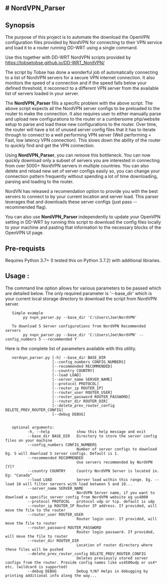 ## # NordVPN_Parser

## Synopsis
The purpose of this project is to automate the download the OpenVPN configuration files provided by NordVPN for connecting to their VPN service and load it to a router running DD-WRT using a single command. 

Use this together with DD-WRT NordVPN scripts provided by https://tobsetobse.github.io/DD-WRT_NordVPN/

The script by Tobse has done a wonderful job of automatically connecting to a list of NordVPN servers for a secure VPN internet connection. It also monitors the speed of a connection and if the speed falls below your defined threshold, it reconnect to a different VPN server from the available list of servers loaded in your server.

The <b>NordVPN_Parser</b> fills a specific problem with the above script. The above script expects all the NordVPN server configs to be preloaded to the router to make the connection. It also requires user to either manually parse and upload new configurations to the router or a cumbersome php/website setup to parse and load these new configurations to the router. 
Over time, the router will have a lot of unused server config files that it has to iterate through to connect to a well performing VPN server (Well performing = Fast, low latency VPN connection). This slows down the ability of the router to quickly find and get the VPN connection.

Using <b>NordVPN_Parser</b>, you can remove this bottleneck. You can now quickly download only a subset of servers you are interested in connecting from over 5000+ NordVPN servers in multiple countries. You can also delete and reload new set of server configs easily so, you can change your connection pattern frequently without spending a lot of time downloading, parsing and loading to the router.

NordVN has released a recomendation option to provide you with the best servers to connect to by your current location and server load. This parser leverages that and downloads these server configs (just pass --recommended flag).

You can also use <b>NordVPN_Parser</b> independently to update your OpenVPN setting in DD-WRT by running this script to download the config files locally to your machine and pasting that information to the necessary blocks of the OpenVPN UI page.

## Pre-requists
Requires Python 3.7+ (I tested this on Python 3.7.2) with additional libraries.


## Usage :
The command line option allows for various parameters to be passed which are detailed below. The only required parameter is '--base_dir' which is your current local storage directory to download the script from NordVPN server. 

       Simple example
            py nvpn_parser.py --base_dir 'C:\Users\Joe\NordVPN'

       To download 5 Server configurations from NordVPN Recommended servers
            py nvpn_parser.py --base_dir 'C:\Users\Joe\NordVPN' --config_numbers 5 --recommended Y
              

Here is the complete list of parameters available with this utility.

       nordvpn_parser.py [-h] --base_dir BASE_DIR
                         [--config_numbers CONFIG_NUMBERS]
                         [--recommended RECOMMENDED] 
                         [--country COUNTRY]
                         [--load LOAD] 
                         [--server_name SERVER_NAME]
                         [--protocol PROTOCOL] 
                         [--router_ip ROUTER_IP]
                         [--router_user ROUTER_USER]
                         [--router_password ROUTER_PASSWORD]
                         [--router_dir ROUTER_DIR]
                         [--delete_prev_router_config DELETE_PREV_ROUTER_CONFIG]
                         [--debug DEBUG]


       optional arguments:
              -h, --help            show this help message and exit
              --base_dir BASE_DIR   Directory to store the server config files on your machine
              --config_numbers CONFIG_NUMBERS
                                    Number of server configs to download Eg. 5 will download 5 server configs. Default is 1.
              --recommended RECOMMENDED
                                    Use servers recommended by NordVPN [Y]? 
              --country COUNTRY     Country NordVPN Server is located in. Eg: "Canada" 
              --load LOAD           Server load within this range. Eg. --load 10 will filter servers with load between 5 and 10...
              --server_name SERVER_NAME
                                    NordVPN Server name, if you want to download a specific server config from NordVPN website eg us4000
              --protocol PROTOCOL   protocol udp or tcp. default is udp
              --router_ip ROUTER_IP Router IP address. If provided, will move the file to the router
              --router_user ROUTER_USER
                                    Router login user. If provided, will move the file to router
              --router_password ROUTER_PASSWORD
                                    Router login password. If provided, will move the file to router
              --router_dir ROUTER_DIR
                                    Location of router directory where these files will be pushed
              --delete_prev_router_config DELETE_PREV_ROUTER_CONFIG
                                    Deletes previously stored server configs from the router. Provide config names like us4500udp or us4* etc. (wildcard is supported)
              --debug DEBUG         Debug Y/N? Helps in debugging by printing additional info along the way...

